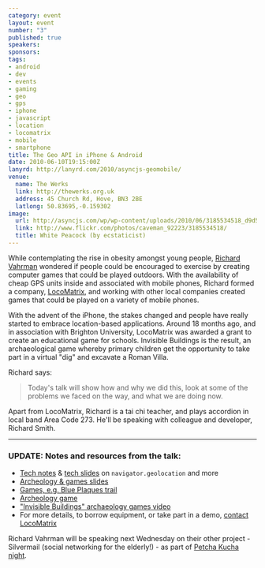 ```yaml
--- 
category: event
layout: event
number: "3"
published: true
speakers: 
sponsors: 
tags: 
- android
- dev
- events
- gaming
- geo
- gps
- iphone
- javascript
- location
- locomatrix
- mobile
- smartphone
title: The Geo API in iPhone & Android
date: 2010-06-10T19:15:00Z
lanyrd: http://lanyrd.com/2010/asyncjs-geomobile/
venue: 
  name: The Werks
  link: http://thewerks.org.uk
  address: 45 Church Rd, Hove, BN3 2BE
  latlong: 50.83695,-0.159302
image:
  url: http://asyncjs.com/wp/wp-content/uploads/2010/06/3185534518_d9d53b1f09.jpg
  link: http://www.flickr.com/photos/caveman_92223/3185534518/
  title: White Peacock (by ecstaticist)
---
```

While contemplating the rise in obesity amongst young people, <a href="http://twitter.com/richardvahrman">Richard Vahrman</a> wondered if people could be encouraged to exercise by creating computer games that could be played outdoors. With the availability of cheap GPS units inside and associated with mobile phones, Richard formed a company, <a href="http://locomatrix.com">LocoMatrix</a>, and working with other local companies created games that could be played on a variety of mobile phones.

With the advent of the iPhone, the stakes changed and people have really started to embrace location-based applications. Around 18 months ago, and in association with Brighton University, LocoMatrix was awarded a grant to create an educational game for schools. Invisible Buildings is the result, an archaeological game whereby primary children get the opportunity to take part in a virtual "dig" and excavate a Roman Villa.

Richard says:
<blockquote>Today's talk will show how and why we did this, look at some of the problems we faced on the way, and what we are doing now.</blockquote>

Apart from LocoMatrix, Richard is a tai chi teacher, and plays accordion in local band Area Code 273. He'll be speaking with colleague and developer, Richard Smith.

<hr />

<h3 id="notes">UPDATE: Notes and resources from the talk:</h3>
<ul>
	<li><a href="http://treasure.locomatrix.com/notes.html">Tech notes</a> & <a href="http://treasure.locomatrix.com/slides.pdf">tech slides</a> on <code>navigator.geolocation</code> and more</li>
	<li><a href="http://www.slideshare.net/richardvahrman/talk-to-async-group">Archeology & games slides</a></li>
	<li><a href="http://treasure.locomatrix.com">Games, e.g. Blue Plaques trail</a></li>
	<li><a href="http://history.locomatrix.com">Archeology game</a></li>
	<li><a href="http://www.youtube.com/watch?v=GdmE9sFZYNA">"Invisible Buildings" archaeology games video</a></li>
	<li>For more details, to borrow equipment, or take part in a demo, <a href="locomatrix.com/contact.html">contact LocoMatrix</a></li>
</ul>

Richard Vahrman will be speaking next Wednesday on their other project - Silvermail (social networking for the elderly!) - as part of <a href="http://www.pecha-kucha.org/night/brighton/">Petcha Kucha night</a>.
